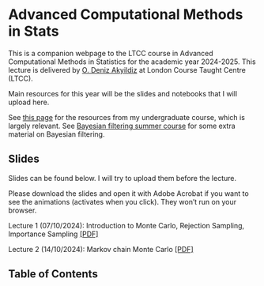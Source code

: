 # Advanced Computational Methods in Stats

This is a companion webpage to the LTCC course in Advanced Computational Methods in Statistics for the academic year 2024-2025. This lecture is delivered by [O. Deniz Akyildiz](https://akyildiz.me) at London Course Taught Centre (LTCC).

Main resources for this year will be the slides and notebooks that I will upload here.

 See [this page](https://akyildiz.me/stochastic-simulation) for the resources from my undergraduate course, which is largely relevant. See [Bayesian filtering summer course](https://akyildiz.me/ssbf-2024-intro) for some extra material on Bayesian filtering.
 
## Slides

Slides can be found below. I will try to upload them before the lecture.

Please download the slides and open it with Adobe Acrobat if you want to see the animations (activates when you click). They won’t run on your browser.

Lecture 1 (07/10/2024): Introduction to Monte Carlo, Rejection Sampling, Importance Sampling [[PDF]](https://akyildiz.me/teaching/ltcc/Lecture-1.pdf)

Lecture 2 (14/10/2024): Markov chain Monte Carlo [[PDF]](https://akyildiz.me/teaching/ltcc/Lecture-2.pdf)

## Table of Contents

```{tableofcontents}
```